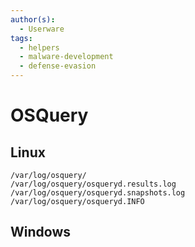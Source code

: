 ```yaml
---
author(s):
  - Userware
tags:
  - helpers
  - malware-development
  - defense-evasion
---
```

# OSQuery

## Linux

```
/var/log/osquery/
/var/log/osquery/osqueryd.results.log
/var/log/osquery/osqueryd.snapshots.log
/var/log/osquery/osqueryd.INFO
```

## Windows

```

```
